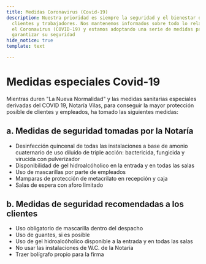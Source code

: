 ```yaml
---
title: Medidas Coronavirus (Covid-19)
description: Nuestra prioridad es siempre la seguridad y el bienestar de nuestros
  clientes y trabajadores. Nos mantenemos informados sobre todo lo relacionado con
  el Coronavirus (COVID-19) y estamos adoptando una serie de medidas para ayudar a
  garantizar su seguridad
hide_notice: true
template: text

---
```

# Medidas especiales Covid-19

Mientras duren "La Nueva Normalidad" y las medidas sanitarias especiales derivadas del COVID 19, Notaría Vilas, para conseguir la mayor protección posible de clientes y empleados, ha tomado las siguientes medidas:

## a. Medidas de seguridad tomadas por la Notaría

* Desinfección quincenal de todas las instalaciones a base de amonio cuaternario de uso diluido de triple acción: bactericida, fungicida y virucida con pulverizador
* Disponibilidad de gel hidroalcóholico en la entrada y en todas las salas
* Uso de mascarillas por parte de empleados
* Mamparas de protección de metacrilato en recepción y caja
* Salas de espera con aforo limitado

## b. Medidas de seguridad recomendadas a los clientes

* Uso obligatorio de mascarilla dentro del despacho
* Uso de guantes, si es posible
* Uso de gel hidroalcóholico disponible a la entrada y en todas las salas
* No usar las instalaciones de W.C. de la Notaría
* Traer bolígrafo propio para la firma